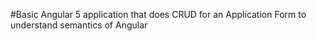 #Basic Angular 5 application that does CRUD for an Application Form to understand semantics of Angular
